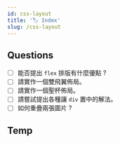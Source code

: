 ```yaml
---
id: css-layout
title: '🏷️ Index'
slug: /css-layout
---
```


## Questions

- [ ] 能否提出 `flex` 排版有什麼優點 ?
- [ ] 請實作一個雙飛翼佈局。
- [ ] 請實作一個聖杯佈局。
- [ ] 請嘗試提出各種讓 `div` 置中的解法。
- [ ] 如何重疊兩張圖片 ?

## Temp
